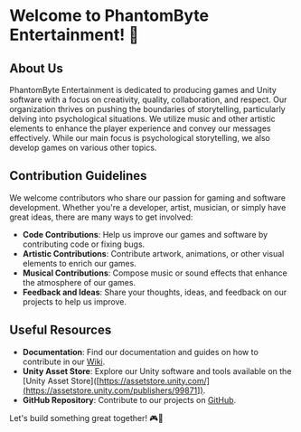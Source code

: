 # Welcome to PhantomByte Entertainment! 👋

## About Us

PhantomByte Entertainment is dedicated to producing games and Unity software with a focus on creativity, quality, collaboration, and respect. Our organization thrives on pushing the boundaries of storytelling, particularly delving into psychological situations. We utilize music and other artistic elements to enhance the player experience and convey our messages effectively. While our main focus is psychological storytelling, we also develop games on various other topics.

## Contribution Guidelines

We welcome contributors who share our passion for gaming and software development. Whether you're a developer, artist, musician, or simply have great ideas, there are many ways to get involved:

- **Code Contributions**: Help us improve our games and software by contributing code or fixing bugs.
- **Artistic Contributions**: Contribute artwork, animations, or other visual elements to enrich our games.
- **Musical Contributions**: Compose music or sound effects that enhance the atmosphere of our games.
- **Feedback and Ideas**: Share your thoughts, ideas, and feedback on our projects to help us improve.
  
## Useful Resources

- **Documentation**: Find our documentation and guides on how to contribute in our [Wiki](wiki).
- **Unity Asset Store**: Explore our Unity software and tools available on the [Unity Asset Store]([https://assetstore.unity.com/](https://assetstore.unity.com/publishers/99871]).
- **GitHub Repository**: Contribute to our projects on [GitHub](https://github.com/PhantomByte-Entertainment).

Let's build something great together! 🎮🚀
